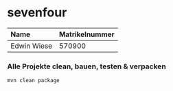 # sevenfour

| Name          | Matrikelnummer  |
| :------------ | --------------- |   
| Edwin Wiese   | 570900 |



### Alle Projekte clean, bauen, testen & verpacken
```
mvn clean package
```






